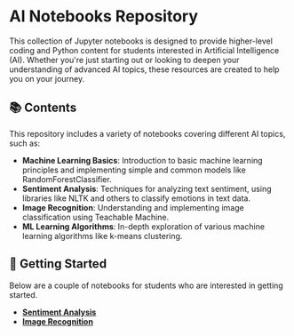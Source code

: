 # AI Notebooks Repository

This collection of Jupyter notebooks is designed to provide higher-level coding and Python content for students interested in Artificial Intelligence (AI). Whether you're just starting out or looking to deepen your understanding of advanced AI topics, these resources are created to help you on your journey.

## 📚 Contents

This repository includes a variety of notebooks covering different AI topics, such as:

- **Machine Learning Basics**: Introduction to basic machine learning principles and implementing simple and common models like RandomForestClassifier.
- **Sentiment Analysis**: Techniques for analyzing text sentiment, using libraries like NLTK and others to classify emotions in text data.
- **Image Recognition**: Understanding and implementing image classification using Teachable Machine.
- **ML Learning Algorithms**: In-depth exploration of various machine learning algorithms like k-means clustering.

## 🚀 Getting Started
Below are a couple of notebooks for students who are interested in getting started.

- **[Sentiment Analysis](sentiment-analysis.ipynb)**
- **[Image Recognition](image-recognition.ipynb)**